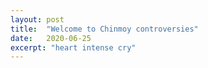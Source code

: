 ```yaml
---
layout: post
title:  "Welcome to Chinmoy controversies"
date:   2020-06-25
excerpt: "heart intense cry"
---
```

